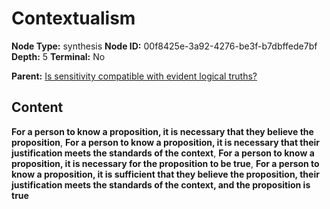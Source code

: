 # Contextualism

**Node Type:** synthesis
**Node ID:** 00f8425e-3a92-4276-be3f-b7dbffede7bf
**Depth:** 5
**Terminal:** No

**Parent:** [Is sensitivity compatible with evident logical truths?](is-sensitivity-compatible-with-evident-logical-truths-antithesis-d616c598-cf53-4014-b0c7-ed40994f25dc.md)

## Content

**For a person to know a proposition, it is necessary that they believe the proposition**, **For a person to know a proposition, it is necessary that their justification meets the standards of the context**, **For a person to know a proposition, it is necessary for the proposition to be true**, **For a person to know a proposition, it is sufficient that they believe the proposition, their justification meets the standards of the context, and the proposition is true**
